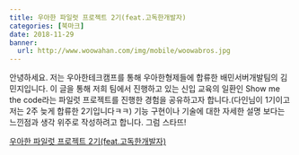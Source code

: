 ```yaml
---
title: 우아한 파일럿 프로젝트 2기(feat.고독한개발자)
categories: [북마크]
date: 2018-11-29
banner:
  url: http://www.woowahan.com/img/mobile/woowabros.jpg
---
```


안녕하세요. 저는 우아한테크캠프를 통해 우아한형제들에 합류한 배민서버개발팀의 김민지입니다.
이 글을 통해 저희 팀에서 진행하고 있는 신입 교육의 일환인 Show me the code라는 파일럿 프로젝트를 진행한 경험을 공유하고자 합니다.(다인님이 1기이고 저는 2주 늦게 합류한 2기입니다ㅋㅋ)
기능 구현이나 기술에 대한 자세한 설명 보다는 느낀점과 생각 위주로 작성하려고 합니다. 그럼 스타뜨!

[우아한 파일럿 프로젝트 2기(feat.고독한개발자)](http://woowabros.github.io/experience/2018/11/29/pilot-project.html)
